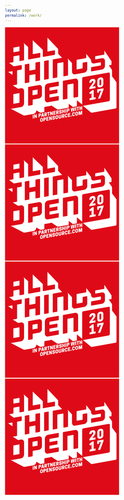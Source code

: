 ```yaml
---
layout: page
permalink: /work/
---
```


<div class="view-wrapper view-wrapper--flex">
  <div class="grid">
    <div class="grid__row">
      <div class="grid__block square square--large">
        <div class="outline--nav-hover">
          <a href="https://www.allthingsopen.org">
            <img class="img--grayscale" src="/images/placeholder-image.png" alt="placeholder" />
          </a>
        </div>  
      </div>
      <div class="grid__block square square--large">
        <div class="outline--nav-hover">
          <a href="https://www.allthingsopen.org">
            <img class="img--grayscale" src="/images/placeholder-image.png" alt="placeholder" />
          </a>
        </div>  
      </div>
    </div>
    <div class="grid__row">
      <div class="grid__block square square--large">
        <div class="outline--nav-hover">
          <a href="https://www.allthingsopen.org">
            <img class="img--grayscale" src="/images/placeholder-image.png" alt="placeholder" />
          </a>
        </div>  
      </div>
      <div class="grid__block square square--large">
        <div class="outline--nav-hover">
          <a href="https://www.allthingsopen.org">
            <img class="img--grayscale" src="/images/placeholder-image.png" alt="placeholder" />
          </a>
        </div>  
      </div>
    </div>
  </div>  
</div>
